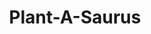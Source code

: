 ---
layout: gamepage
lang: "it"
title: "Plant-A-Saurus"
description: "Short project description."
cover_image: "/assets/PlantASaurus/plantasaurus_cover.png"
background_image: "/assets/PlantASaurus/plantasaurus_background.jpg"
background_color: "#615aed"

gallery:
  - "/assets/PlantASaurus/1.jpg"

lang_links:
  it: "/it/projects/plantasaurus.html"
  en: "/en/projects/plantasaurus.html"
---